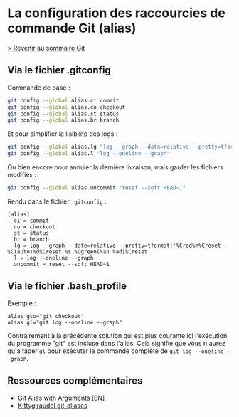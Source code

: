 # La configuration des raccourcies de commande Git (alias)

[> Revenir au sommaire Git](./git.md)

## Via le fichier **.gitconfig**

Commande de base :

```bash
git config --global alias.ci commit
git config --global alias.co checkout
git config --global alias.st status
git config --global alias.br branch
```

Et pour simplifier la lisibilité des logs :

```bash
git config --global alias.lg "log --graph --date=relative --pretty=tformat:'%Cred%h%Creset -%C(auto)%d%Creset %s %Cgreen(%an %ad)%Creset'"
git config --global alias.l "log --oneline --graph"
```

Ou bien encore pour annuler la dernière livraison, mais garder les fichiers modifiés :

```bash
git config --global alias.uncommit "reset --soft HEAD~1"
```

Rendu dans le fichier `.gitconfig` :

```.gitconfig
[alias]
  ci = commit
  co = checkout
  st = status
  br = branch
  lg = log --graph --date=relative --pretty=tformat:'%Cred%h%Creset -%C(auto)%d%Creset %s %Cgreen(%an %ad)%Creset'
  l = log --oneline --graph
  uncommit = reset --soft HEAD~1
```

## Via le fichier **.bash_profile**

Exemple :

```.bash_profile
alias gco="git checkout"
alias gl="git log --oneline --graph"
```

Contrairement à la précédente solution qui est plus courante ici l'exécution du programme "git" est incluse dans l'alias. Cela signifie que vous n'aurez qu'à taper `gl` pour exécuter la commande complète de `git log --oneline --graph`.

## Ressources complémentaires

- [Git Alias with Arguments [EN]](https://mikebarkas.dev/2018/git-alias-bash-functions-with-arguments/)
- [Kittygiraudel git-aliases](https://kittygiraudel.com/snippets/git-aliases/)
